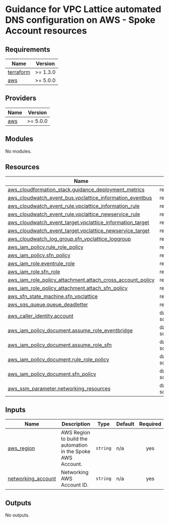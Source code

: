 <!-- BEGIN_TF_DOCS -->
# Guidance for VPC Lattice automated DNS configuration on AWS - Spoke Account resources

## Requirements

| Name | Version |
|------|---------|
| <a name="requirement_terraform"></a> [terraform](#requirement\_terraform) | >= 1.3.0 |
| <a name="requirement_aws"></a> [aws](#requirement\_aws) | >= 5.0.0 |

## Providers

| Name | Version |
|------|---------|
| <a name="provider_aws"></a> [aws](#provider\_aws) | >= 5.0.0 |

## Modules

No modules.

## Resources

| Name | Type |
|------|------|
| [aws_cloudformation_stack.guidance_deployment_metrics](https://registry.terraform.io/providers/hashicorp/aws/latest/docs/resources/cloudformation_stack) | resource |
| [aws_cloudwatch_event_bus.vpclattice_information_eventbus](https://registry.terraform.io/providers/hashicorp/aws/latest/docs/resources/cloudwatch_event_bus) | resource |
| [aws_cloudwatch_event_rule.vpclattice_information_rule](https://registry.terraform.io/providers/hashicorp/aws/latest/docs/resources/cloudwatch_event_rule) | resource |
| [aws_cloudwatch_event_rule.vpclattice_newservice_rule](https://registry.terraform.io/providers/hashicorp/aws/latest/docs/resources/cloudwatch_event_rule) | resource |
| [aws_cloudwatch_event_target.vpclattice_information_target](https://registry.terraform.io/providers/hashicorp/aws/latest/docs/resources/cloudwatch_event_target) | resource |
| [aws_cloudwatch_event_target.vpclattice_newservice_target](https://registry.terraform.io/providers/hashicorp/aws/latest/docs/resources/cloudwatch_event_target) | resource |
| [aws_cloudwatch_log_group.sfn_vpclattice_loggroup](https://registry.terraform.io/providers/hashicorp/aws/latest/docs/resources/cloudwatch_log_group) | resource |
| [aws_iam_policy.rule_role_policy](https://registry.terraform.io/providers/hashicorp/aws/latest/docs/resources/iam_policy) | resource |
| [aws_iam_policy.sfn_policy](https://registry.terraform.io/providers/hashicorp/aws/latest/docs/resources/iam_policy) | resource |
| [aws_iam_role.eventrule_role](https://registry.terraform.io/providers/hashicorp/aws/latest/docs/resources/iam_role) | resource |
| [aws_iam_role.sfn_role](https://registry.terraform.io/providers/hashicorp/aws/latest/docs/resources/iam_role) | resource |
| [aws_iam_role_policy_attachment.attach_cross_account_policy](https://registry.terraform.io/providers/hashicorp/aws/latest/docs/resources/iam_role_policy_attachment) | resource |
| [aws_iam_role_policy_attachment.attach_sfn_policy](https://registry.terraform.io/providers/hashicorp/aws/latest/docs/resources/iam_role_policy_attachment) | resource |
| [aws_sfn_state_machine.sfn_vpclattice](https://registry.terraform.io/providers/hashicorp/aws/latest/docs/resources/sfn_state_machine) | resource |
| [aws_sqs_queue.queue_deadletter](https://registry.terraform.io/providers/hashicorp/aws/latest/docs/resources/sqs_queue) | resource |
| [aws_caller_identity.account](https://registry.terraform.io/providers/hashicorp/aws/latest/docs/data-sources/caller_identity) | data source |
| [aws_iam_policy_document.assume_role_eventbridge](https://registry.terraform.io/providers/hashicorp/aws/latest/docs/data-sources/iam_policy_document) | data source |
| [aws_iam_policy_document.assume_role_sfn](https://registry.terraform.io/providers/hashicorp/aws/latest/docs/data-sources/iam_policy_document) | data source |
| [aws_iam_policy_document.rule_role_policy](https://registry.terraform.io/providers/hashicorp/aws/latest/docs/data-sources/iam_policy_document) | data source |
| [aws_iam_policy_document.sfn_policy](https://registry.terraform.io/providers/hashicorp/aws/latest/docs/data-sources/iam_policy_document) | data source |
| [aws_ssm_parameter.networking_resources](https://registry.terraform.io/providers/hashicorp/aws/latest/docs/data-sources/ssm_parameter) | data source |

## Inputs

| Name | Description | Type | Default | Required |
|------|-------------|------|---------|:--------:|
| <a name="input_aws_region"></a> [aws\_region](#input\_aws\_region) | AWS Region to build the automation in the Spoke AWS Account. | `string` | n/a | yes |
| <a name="input_networking_account"></a> [networking\_account](#input\_networking\_account) | Networking AWS Account ID. | `string` | n/a | yes |

## Outputs

No outputs.
<!-- END_TF_DOCS -->
